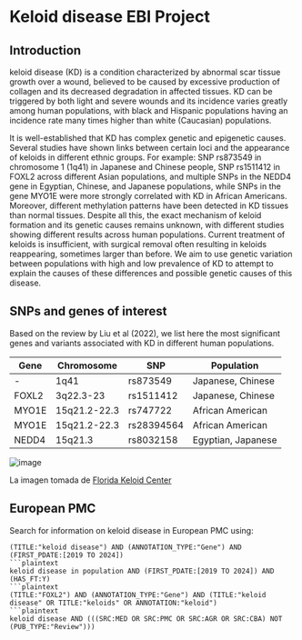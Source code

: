 # Keloid disease EBI Project
## Introduction
keloid disease (KD) is a condition characterized by abnormal scar tissue growth over a wound, believed to be caused by excessive production of collagen and its decreased degradation in affected tissues. KD can be triggered by both light and severe wounds and its incidence varies greatly among human populations, with black and Hispanic populations having an incidence rate many times higher than white (Caucasian) populations. 

It is well-established that KD has complex genetic and epigenetic causes. Several studies have shown links between certain loci and the appearance of keloids in different ethnic groups. For example: SNP rs873549 in chromosome 1 (1q41) in Japanese and Chinese people, SNP rs1511412 in FOXL2 across different Asian populations, and multiple SNPs in the NEDD4 gene in Egyptian, Chinese, and Japanese populations, while SNPs in the gene MYO1E were more strongly correlated with KD in African Americans. Moreover, different methylation patterns have been detected in KD tissues than normal tissues. Despite all this, the exact mechanism of keloid formation and its genetic causes remains unknown, with different studies showing different results across human populations. Current treatment of keloids is insufficient, with surgical removal often resulting in keloids reappearing, sometimes larger than before. We aim to use genetic variation between populations with high and low prevalence of KD to attempt to explain the causes of these differences and possible genetic causes of this disease. 
## SNPs and genes of interest
Based on the review by Liu et al (2022), we list here the most significant genes and variants associated with KD in different human populations. 

| Gene | Chromosome | SNP	| Population |  
|---------------|---------------|---------------|---------------|
| - | 1q41 | rs873549 | Japanese, Chinese |  
| FOXL2 |	3q22.3-23 |	rs1511412 |	Japanese, Chinese |
| MYO1E |	15q21.2-22.3 | rs747722 |	African American |
| MYO1E	| 15q21.2-22.3 | rs28394564 |	African American |
| NEDD4	| 15q21.3 |	rs8032158	| Egyptian, Japanese |

![image](https://github.com/NataliaDC16/KD_EBI_Project/blob/main/KD.png) 

La imagen tomada de [Florida Keloid Center](https://floridakeloidcenter.com/news/)

## European PMC

Search for information on keloid disease in European PMC using:
```plaintext
(TITLE:"keloid disease") AND (ANNOTATION_TYPE:"Gene") AND (FIRST_PDATE:[2019 TO 2024])
```plaintext
keloid disease in population AND (FIRST_PDATE:[2019 TO 2024]) AND (HAS_FT:Y)
```plaintext
(TITLE:"FOXL2") AND (ANNOTATION_TYPE:"Gene") AND (TITLE:"keloid disease" OR TITLE:"keloids" OR ANNOTATION:"keloid")
```plaintext
keloid disease AND (((SRC:MED OR SRC:PMC OR SRC:AGR OR SRC:CBA) NOT (PUB_TYPE:"Review")))
